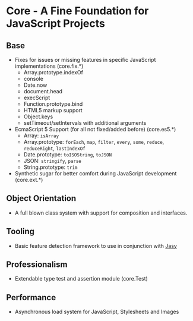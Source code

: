 Core - A Fine Foundation for JavaScript Projects
================================================

## Base

* Fixes for issues or missing features in specific JavaScript implementations (core.fix.*)
  * Array.prototype.indexOf
  * console
  * Date.now
  * document.head
  * execScript
  * Function.prototype.bind
  * HTML5 markup support
  * Object.keys
  * setTimeout/setIntervals with additional arguments
* EcmaScript 5 Support (for all not fixed/added before) (core.es5.*)
  * Array: `isArray`
  * Array.prototype: `forEach`, `map`, `filter`, `every`, `some`, `reduce`, `reduceRight`, `lastIndexOf`
  * Date.prototype: `toISOString`, `toJSON`
  * JSON: `stringify`, `parse`
  * String.prototype: `trim`
* Synthetic sugar for better comfort during JavaScript development (core.ext.*)


## Object Orientation

* A full blown class system with support for composition and interfaces.


## Tooling

* Basic feature detection framework to use in conjunction with [Jasy](https://github.com/wpbasti/jasy)


## Professionalism

* Extendable type test and assertion module (core.Test)


## Performance

* Asynchronous load system for JavaScript, Stylesheets and Images

